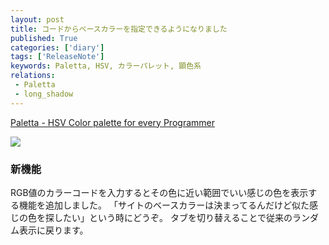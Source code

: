 ```yaml
---
layout: post
title: コードからベースカラーを指定できるようになりました
published: True
categories: ['diary']
tags: ['ReleaseNote']
keywords: Paletta, HSV, カラーパレット, 顕色系
relations:
 - Paletta
 - long_shadow
---
```


[Paletta - HSV Color palette for every Programmer](http://paletta.mrk1869.com)

<img src="https://dl.dropboxusercontent.com/u/12208857/img/paletta_code.png" class="image-on-frame">

### 新機能

RGB値のカラーコードを入力するとその色に近い範囲でいい感じの色を表示する機能を追加しました。
「サイトのベースカラーは決まってるんだけど似た感じの色を探したい」という時にどうぞ。
タブを切り替えることで従来のランダム表示に戻ります。
